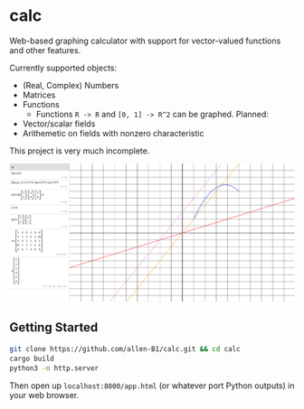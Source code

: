 # calc
Web-based graphing calculator with support for vector-valued functions and other features.

Currently supported objects:
* (Real, Complex) Numbers
* Matrices
* Functions
   * Functions `R -> R` and `[0, 1] -> R^2` can be graphed.
Planned:
* Vector/scalar fields
* Arithemetic on fields with nonzero characteristic

This project is very much incomplete.

![Screenshot](screenshot.png)

## Getting Started
```bash
git clone https://github.com/allen-B1/calc.git && cd calc
cargo build
python3 -m http.server
```
Then open up `localhost:8000/app.html` (or whatever port Python outputs) in your web browser.
